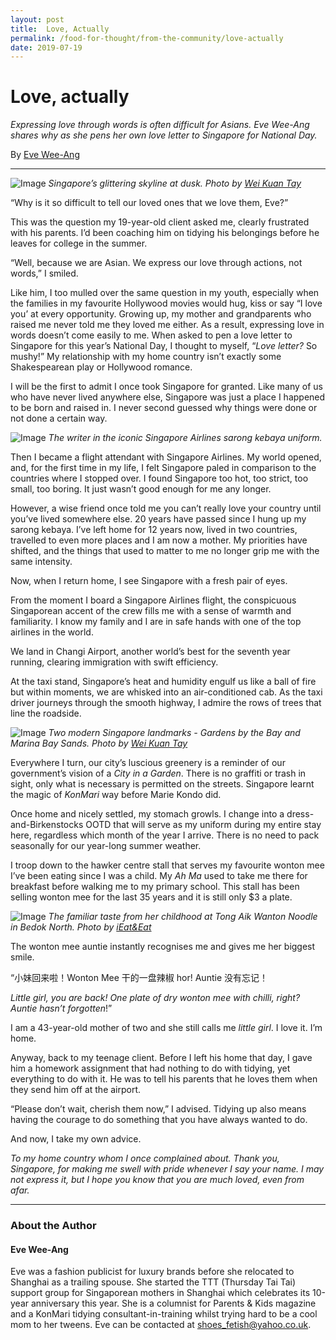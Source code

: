 ```yaml
---
layout: post
title:  Love, Actually
permalink: /food-for-thought/from-the-community/love-actually
date: 2019-07-19
---
```

# Love, actually


*Expressing love through words is often difficult for Asians. Eve Wee-Ang shares why as she pens her own love letter to Singapore for National Day.*

By [Eve Wee-Ang](#eve-wee-ang)

---

![Image](/images/stories/2019/love-actually-1.jpg)
_Singapore’s glittering skyline at dusk. Photo by [Wei Kuan Tay](https://www.wkphotography.com.sg/)_

“Why is it so difficult to tell our loved ones that we love them, Eve?”

This was the question my 19-year-old client asked me, clearly frustrated with his parents. I’d been coaching him on tidying his belongings before he leaves for college in the summer.

“Well, because we are Asian. We express our love through actions, not words,” I smiled.

Like him, I too mulled over the same question in my youth, especially when the families in my favourite Hollywood movies would hug, kiss or say “I love you’ at every opportunity. Growing up, my mother and grandparents who raised me never told me they loved me either. As a result, expressing love in words doesn’t come easily to me. When asked to pen a love letter to Singapore for this year’s National Day, I thought to myself, “_Love letter?_ So mushy!” My relationship with my home country isn’t exactly some Shakespearean play or Hollywood romance.

I will be the first to admit I once took Singapore for granted. Like many of us who have never lived anywhere else, Singapore was just a place I happened to be born and raised in. I never second guessed why things were done or not done a certain way.

![Image](/images/stories/2019/love-actually-2.jpg)
_The writer in the iconic Singapore Airlines sarong kebaya uniform._

Then I became a flight attendant with Singapore Airlines. My world opened, and, for the first time in my life, I felt Singapore paled in comparison to the countries where I stopped over. I found Singapore too hot, too strict, too small, too boring. It just wasn’t good enough for me any longer.

However, a wise friend once told me you can’t really love your country until you’ve lived somewhere else. 20 years have passed since I hung up my sarong kebaya. I’ve left home for 12 years now, lived in two countries, travelled to even more places and I am now a mother. My priorities have shifted, and the things that used to matter to me no longer grip me with the same intensity.

Now, when I return home, I see Singapore with a fresh pair of eyes.

From the moment I board a Singapore Airlines flight, the conspicuous Singaporean accent of the crew fills me with a sense of warmth and familiarity. I know my family and I are in safe hands with one of the top airlines in the world.

We land in Changi Airport, another world’s best for the seventh year running, clearing immigration with swift efficiency.

At the taxi stand, Singapore’s heat and humidity engulf us like a ball of fire but within moments, we are whisked into an air-conditioned cab. As the taxi driver journeys through the smooth highway, I admire the rows of trees that line the roadside.

![Image](/images/stories/2019/love-actually-3.jpg)
_Two modern Singapore landmarks - Gardens by the Bay and Marina Bay Sands. Photo by [Wei Kuan Tay](https://www.wkphotography.com.sg/)_

Everywhere I turn, our city’s luscious greenery is a reminder of our government’s vision of a  _City in a Garden_. There is no graffiti or trash in sight, only what is necessary is permitted on the streets. Singapore learnt the magic of  _KonMari_ way before Marie Kondo did.

Once home and nicely settled, my stomach growls. I change into a dress-and-Birkenstocks OOTD that will serve as my uniform during my entire stay here, regardless which month of the year I arrive. There is no need to pack seasonally for our year-long summer weather.

I troop down to the hawker centre stall that serves my favourite wonton mee I’ve been eating since I was a child. My  _Ah Ma_  used to take me there for breakfast before walking me to my primary school. This stall has been selling wonton mee for the last 35 years and it is still only $3 a plate.

![Image](/images/stories/2019/love-actually-4.jpg)
_The familiar taste from her childhood at Tong Aik Wanton Noodle in Bedok North. Photo by [iEat&Eat](https://ieatandeat.sg/)_

The wonton mee auntie instantly recognises me and gives me her biggest smile.

“小妹回来啦！Wonton Mee 干的一盘辣椒 hor! Auntie 没有忘记！

_Little girl, you are back! One plate of dry wonton mee with chilli, right? Auntie hasn’t forgotten_!”

I am a 43-year-old mother of two and she still calls me  _little girl_. I love it. I’m home.

Anyway, back to my teenage client. Before I left his home that day, I gave him a homework assignment that had nothing to do with tidying, yet everything to do with it. He was to tell his parents that he loves them when they send him off at the airport.

“Please don’t wait, cherish them now,” I advised. Tidying up also means having the courage to do something that you have always wanted to do.

And now, I take my own advice.

_To my home country whom I once complained about. Thank you, Singapore, for making me swell with pride whenever I say your name. I may not express it, but I hope you know that you are much loved, even from afar._

---

### About the Author

#### <a id="eve-wee-ang"></a>Eve Wee-Ang

Eve was a fashion publicist for luxury brands before she relocated to Shanghai as a trailing spouse. She started the TTT (Thursday Tai Tai) support group for Singaporean mothers in Shanghai which celebrates its 10-year anniversary this year. She is a columnist for Parents & Kids magazine and a KonMari tidying consultant-in-training whilst trying hard to be a cool mom to her tweens. Eve can be contacted at <shoes_fetish@yahoo.co.uk>.
